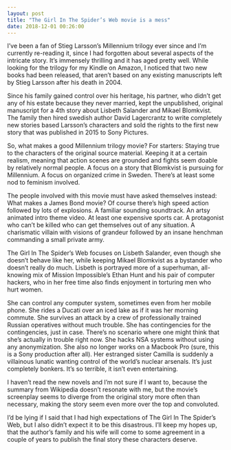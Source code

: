 ```yaml
---
layout: post
title: "The Girl In The Spider’s Web movie is a mess"
date: 2018-12-01 00:26:00
---
```


I’ve been a fan of Stieg Larsson’s Millennium trilogy ever since and I’m currently re-reading it, since I had forgotten about several aspects of the intricate story. It’s immensely thrilling and it has aged pretty well. While looking for the trilogy for my Kindle on Amazon, I noticed that two new books had been released, that aren’t based on any existing manuscripts left by Stieg Larsson after his death in 2004.

Since his family gained control over his heritage, his partner, who didn’t get any of his estate because they never married, kept the unpublished, original manuscript for a 4th story about Lisbeth Salander and Mikael Blomkvist. The family then hired swedish author David Lagercrantz to write completely new stories based Larsson’s characters and sold the rights to the first new story that was published in 2015 to Sony Pictures.

So, what makes a good Millennium trilogy movie? For starters: Staying true to the characters of the original source material. Keeping it at a certain realism, meaning that action scenes are grounded and fights seem doable by relatively normal people. A focus on a story that Blomkvist is pursuing for Millennium. A focus on organized crime in Sweden. There’s at least some nod to feminism involved.

The people involved with this movie must have asked themselves instead: What makes a James Bond movie? Of course there’s high speed action followed by lots of explosions. A familiar sounding soundtrack. An artsy animated intro theme video. At least one expensive sports car. A protagonist who can’t be killed who can get themselves out of any situation. A charismatic villain with visions of grandeur followed by an insane henchman commanding a small private army.

The Girl In The Spider’s Web focuses on Lisbeth Salander, even though she doesn’t behave like her, while keeping Mikael Blomkvist as a bystander who doesn’t really do much. Lisbeth is portrayed more of a superhuman, all-knowing mix of Mission Impossible’s Ethan Hunt and his pair of computer hackers, who in her free time also finds enjoyment in torturing men who hurt women.

She can control any computer system, sometimes even from her mobile phone. She rides a Ducati over an iced lake as if it was her morning commute. She survives an attack by a crew of professionally trained Russian operatives without much trouble. She has contingencies for the contingencies, just in case. There’s no scenario where one might think that she’s actually in trouble right now. She hacks NSA systems without using any anonymization. She also no longer works on a Macbook Pro (sure, this is a Sony production after all). Her estranged sister Camilla is suddenly a villainous lunatic wanting control of the world’s nuclear arsenals. It’s just completely bonkers. It’s so terrible, it isn’t even entertaining.

I haven’t read the new novels and I’m not sure if I want to, because the summary from Wikipedia doesn’t resonate with me, but the movie’s screenplay seems to diverge from the original story more often than necessary, making the story seem even more over the top and convoluted.

I’d be lying if I said that I had high expectations of The Girl In The Spider’s Web, but I also didn’t expect it to be this disastrous. I’ll keep my hopes up, that the author’s family and his wife will come to some agreement in a couple of years to publish the final story these characters deserve.